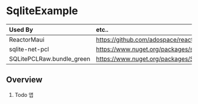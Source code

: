 # SqliteExample

Used By| etc..
:---|:---|
|ReactorMaui| https://github.com/adospace/reactorui-maui|
|sqlite-net-pcl|https://www.nuget.org/packages/sqlite-net-pcl/1.8.116|
|SQLitePCLRaw.bundle_green|https://www.nuget.org/packages/SQLitePCLRaw.bundle_green/2.1.4|

## Overview
1. Todo 앱
